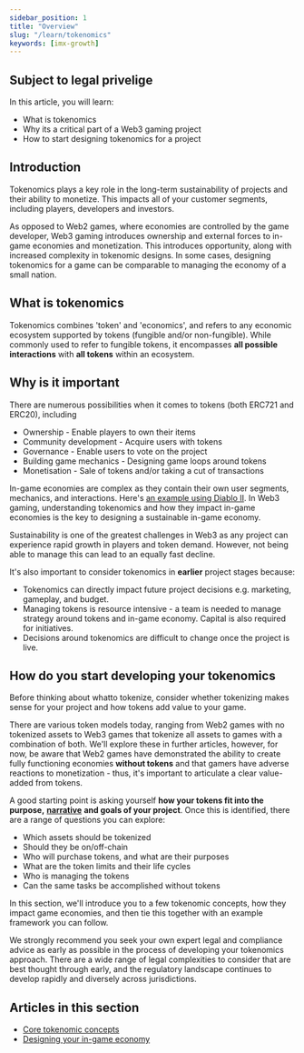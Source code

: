 ```yaml
---
sidebar_position: 1
title: "Overview"
slug: "/learn/tokenomics"
keywords: [imx-growth]
---
```


## Subject to legal privelige

In this article, you will learn:
- What is tokenomics
- Why its a critical part of a Web3 gaming project
- How to start designing tokenomics for a project
 

## Introduction

Tokenomics plays a key role in the long-term sustainability of projects and their ability to monetize. This impacts all of your customer segments, including players, developers and investors.

As opposed to Web2 games, where economies are controlled by the game developer, Web3 gaming introduces ownership and external forces to in-game economies and monetization. This introduces opportunity, along with increased complexity in tokenomic designs. In some cases, designing tokenomics for a game can be comparable to managing the economy of a small nation.

## What is tokenomics

Tokenomics combines 'token' and 'economics', and refers to any economic ecosystem supported by tokens (fungible and/or non-fungible). While commonly used to refer to fungible tokens, it encompasses **all possible interactions** with **all tokens** within an ecosystem.

## Why is it important

There are numerous possibilities when it comes to tokens (both ERC721 and ERC20), including

- Ownership - Enable players to own their items
- Community development - Acquire users with tokens
- Governance - Enable users to vote on the project
- Building game mechanics - Designing game loops around tokens
- Monetisation - Sale of tokens and/or taking a cut of transactions

In-game economies are complex as they contain their own user segments, mechanics, and interactions. Here's [an example using Diablo II](https://metaversus.substack.com/p/diablo-ii). In Web3 gaming, understanding tokenomics and how they impact in-game economies is the key to designing a sustainable in-game economy.

Sustainability is one of the greatest challenges in Web3 as any project can experience rapid growth in players and token demand. However, not being able to manage this can lead to an equally fast decline.

It's also important to consider tokenomics in **earlier** project stages because:

- Tokenomics can directly impact future project decisions e.g. marketing, gameplay, and budget.
- Managing tokens is resource intensive - a team is needed to manage strategy around tokens and in-game economy. Capital is also required for initiatives.
- Decisions around tokenomics are difficult to change once the project is live.

## How do you start developing your tokenomics

Before thinking about whatto tokenize, consider whether tokenizing makes sense for your project and how tokens add value to your game.

There are various token models today, ranging from Web2 games with no tokenized assets to Web3 games that tokenize all assets to games with a combination of both. We'll explore these in further articles, however, for now, be aware that Web2 games have demonstrated the ability to create fully functioning economies **without tokens** and that gamers have adverse reactions to monetization - thus, it's important to articulate a clear value-added from tokens.

A good starting point is asking yourself **how your tokens fit into the purpose,** [**narrative**](https://docs.google.com/document/d/1iIttnR8UhaqjJ_fr7ivYJna9w2AqwFu4jieWSiwXJBg/edit#) **and goals of your project**. Once this is identified, there are a range of questions you can explore:

- Which assets should be tokenized
- Should they be on/off-chain
- Who will purchase tokens, and what are their purposes
- What are the token limits and their life cycles
- Who is managing the tokens
- Can the same tasks be accomplished without tokens

In this section, we'll introduce you to a few tokenomic concepts, how they impact game economies, and then tie this together with an example framework you can follow.

We strongly recommend you seek your own expert legal and compliance advice as early as possible in the process of developing your tokenomics approach. There are a wide range of legal complexities to consider that are best thought through early, and the regulatory landscape continues to develop rapidly and diversely across jurisdictions.

## Articles in this section

- [Core tokenomic concepts](core-tokenomics-concepts)
- [Designing your in-game economy](designing-in-game-economies)
